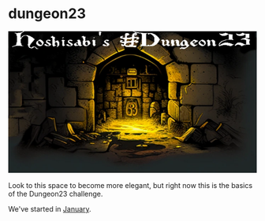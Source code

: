 # dungeon23
![](media/hero.webp)

Look to this space to become more elegant, but right now this is the basics of the Dungeon23 challenge.

We've started in [January](january.md).
